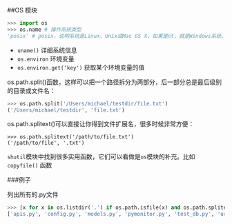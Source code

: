 ##OS 模块

```py
>>> import os
>>> os.name # 操作系统类型
'posix' # posix，说明系统是Linux、Unix或Mac OS X，如果是nt，就是Windows系统。
```

* `uname()` 详细系统信息
* `os.environ` 环境变量
* `os.environ.get('key')` 获取某个环境变量的值


os.path.split()函数，这样可以把一个路径拆分为两部分，后一部分总是最后级别的目录或文件名：

```py
>>> os.path.split('/Users/michael/testdir/file.txt')
('/Users/michael/testdir', 'file.txt')
```
os.path.splitext()可以直接让你得到文件扩展名，很多时候非常方便：
```
>>> os.path.splitext('/path/to/file.txt')
('/path/to/file', '.txt')
```

`shutil`模块中找到很多实用函数，它们可以看做是`os`模块的补充。比如`copyfile()` 函数


###例子 

列出所有的.py文件
```py
>>> [x for x in os.listdir('.') if os.path.isfile(x) and os.path.splitext(x)[1]=='.py']
['apis.py', 'config.py', 'models.py', 'pymonitor.py', 'test_db.py', 'urls.py', 'wsgiapp.py']
```
